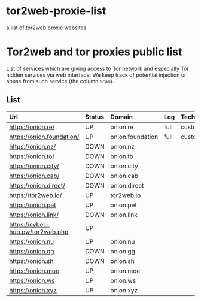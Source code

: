 # tor2web-proxie-list
a list of tor2web proxie websites


# Tor2web and tor proxies public list

List of services which are giving access to Tor network and especially Tor hidden services
via web interface. We keep track of potential injection or abuse from such service (the column `Scam`).

## List

|Url|Status|Domain|Log|Techno|Scam|
|:----|:----|:------|:------|:------|:------|
|https://onion.re/|UP|onion.re|full|custom|no|
|https://onion.foundation/|UP|onion.foundation|full|custom|no|
|https://onion.nz/|DOWN|onion.nz||||
|https://onion.to/|DOWN|onion.to||||
|https://onion.city/|DOWN|onion.city||||
|https://onion.cab/|DOWN|onion.cab||||
|https://onion.direct/|DOWN|onion.direct||||
|https://tor2web.io/|UP|tor2web.io||||
|https://onion.pet|UP|onion.pet||||
|https://onion.link/|DOWN|onion.link||||
|https://cyber-hub.pw/tor2web.php|UP||||yes|
|https://onion.nu|UP|onion.nu||||
|https://onion.gg|DOWN|onion.gg||||
|https://onion.sh|DOWN|onion.sh||||
|https://onion.moe|UP|onion.moe||||
|https://onion.ws|UP|onion.ws|||yes|
|https://onion.xyz|UP|onion.xyz|||yes|
